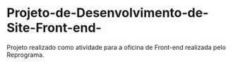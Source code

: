 # Projeto-de-Desenvolvimento-de-Site-Front-end-
Projeto realizado como atividade para a oficina de Front-end realizada pelo Reprograma.
